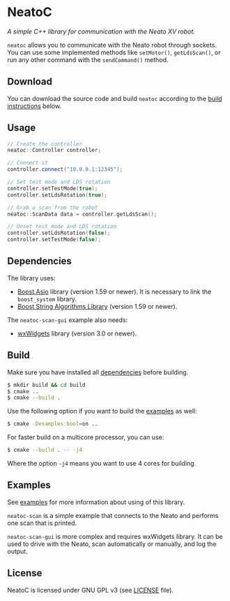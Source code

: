 NeatoC
======

*A simple C++ library for communication with the Neato XV robot.*

`neatoc` allows you to communicate with the Neato robot through sockets. You 
can use some implemented methods like `setMotor()`, `getLdsScan()`, or run any 
other command with the `sendCommand()` method.

Download
--------
You can download the source code and build `neatoc` according to 
the [build instructions](#build) below.

Usage
-----
```cpp
// Create the controller
neatoc::Controller controller;

// Connect it
controller.connect("10.0.0.1:12345");

// Set test mode and LDS rotation
controller.setTestMode(true);
controller.setLdsRotation(true);

// Grab a scan from the robot
neatoc::ScanData data = controller.getLdsScan();

// Unset test mode and LDS rotation
controller.setLdsRotation(false);
controller.setTestMode(false);
```

Dependencies
------------
The library uses:

* [Boost.Asio](http://www.boost.org/doc/libs/release/doc/html/boost_asio.html) 
library (version 1.59 or newer). It is necessary to link the `boost_system` 
library.
* [Boost String Algorithms Library](http://www.boost.org/doc/libs/release/doc/html/string_algo.html) 
(version 1.59 or newer).

The `neatoc-scan-gui` example also needs:

* [wxWidgets](https://www.wxwidgets.org) library (version 3.0 or newer).

Build
-----
Make sure you have installed all [dependencies](#dependencies) before building.

```bash
$ mkdir build && cd build
$ cmake ..
$ cmake --build .
```

Use the following option if you want to build the [examples](https://github.com/branoholy/neatoc/tree/master/examples) 
as well:

```bash
$ cmake -Dexamples:bool=on ..
```

For faster build on a multicore processor, you can use:

```bash
$ cmake --build . -- -j4
```

Where the option `-j4` means you want to use 4 cores for building.

Examples
--------
See [examples](https://github.com/branoholy/neatoc/tree/master/examples) for 
more information about using of this library.

`neatoc-scan` is a simple example that connects to the Neato and performs one 
scan that is printed.

`neatoc-scan-gui` is more complex and requires wxWidgets library. It can be used
 to drive with the Neato, scan automatically or manually, and log the output.

License
-------
NeatoC is licensed under GNU GPL v3 (see 
[LICENSE](https://github.com/branoholy/neatoc/blob/master/LICENSE) 
file).

